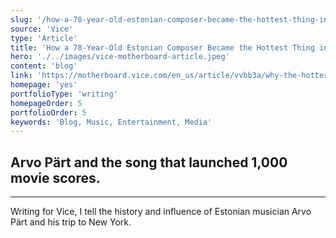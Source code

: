 ```yaml
---
slug: '/how-a-78-year-old-estonian-composer-became-the-hottest-thing-in-music'
source: 'Vice'
type: 'Article'
title: 'How a 78-Year-Old Estonian Composer Became the Hottest Thing in Music'
hero: './../images/vice-motherboard-article.jpeg'
content: 'blog'
link: 'https://motherboard.vice.com/en_us/article/vvbb3a/why-the-hottest-thing-in-music-is-78-year-old-estonian-composer-arvo-part'
homepage: 'yes'
portfolioType: 'writing'
homepageOrder: 5
portfolioOrder: 5
keywords: 'Blog, Music, Entertainment, Media'
---
```


## Arvo Pärt and the song that launched 1,000 movie scores.

---

Writing for Vice, I tell the history and influence of Estonian musician Arvo Pärt and his trip to New York.

